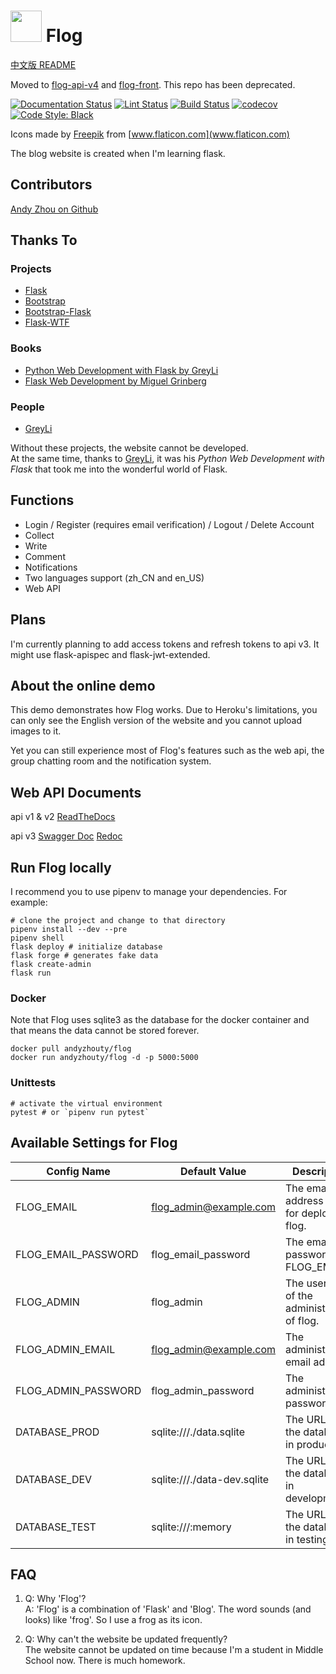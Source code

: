 # <img src="https://i.loli.net/2021/10/17/JapyT37XknzoHQS.png" width="50px"> Flog
[中文版 README](./README_zh.md)

Moved to [flog-api-v4](https://github.com/helloflask/flog-api-v4) and [flog-front](https://github.com/helloflask/flog-front).
This repo has been deprecated.

[![Documentation Status](https://img.shields.io/readthedocs/flog?logo=Read%20The%20Docs)](https://flog.readthedocs.io/en/latest/?badge=latest)
[![Lint Status](https://github.com/z-t-y/Flog/actions/workflows/lint.yml/badge.svg)](https://github.com/z-t-y/Flog/actions)
[![Build Status](https://github.com/z-t-y/Flog/actions/workflows/ci.yml/badge.svg)](https://github.com/z-t-y/Flog/actions)
[![codecov](https://codecov.io/gh/z-t-y/Flog/branch/master/graph/badge.svg?token=FZ46GGQIZ7)](https://codecov.io/gh/z-t-y/Flog)
[![Code Style: Black](https://img.shields.io/badge/code%20style-black-black)](https://github.com/psf/black)

Icons made by
[Freepik]("https://www.flaticon.com/authors/freepik") from
[www.flaticon.com](www.flaticon.com)

The blog website is created when I'm learning flask.

## Contributors

[Andy Zhou on Github](https://github.com/z-t-y "ZTY")

## Thanks To

### Projects

- [Flask](https://github.com/pallets/flask)
- [Bootstrap](https://github.com/twbs/bootstrap)
- [Bootstrap-Flask](https://github.com/greyli/bootstrap-flask)
- [Flask-WTF](https://github.com/lepture/flask-wtf)

### Books

- [Python Web Development with Flask by GreyLi](https://helloflask.com)  
- [Flask Web Development by Miguel Grinberg](https://www.oreilly.com/library/view/flask-web-development/9781491991725/)

### People

- [GreyLi](https://greyli.com)

Without these projects, the website cannot be developed.  
At the same time, thanks to [GreyLi](https://greyli.com), it was his _Python Web Development with Flask_
that took me into the wonderful world of Flask.

## Functions

- Login / Register (requires email verification) / Logout / Delete Account
- Collect  
- Write  
- Comment  
- Notifications
- Two languages support (zh_CN and en_US)  
- Web API

## Plans

I'm currently planning to add access tokens and refresh tokens to api v3.
It might use flask-apispec and flask-jwt-extended.

## About the online demo

This demo demonstrates how Flog works. Due to Heroku's limitations,
you can only see the English version of the website and you cannot upload images to it.

Yet you can still experience most of Flog's features such as the web api, the group chatting room and the notification system.

## Web API Documents

api v1 & v2
[ReadTheDocs](https://flog.readthedocs.io/en/latest/)

api v3
[Swagger Doc](https://flog-web.herokuapp.com/docs)
[Redoc](https://flog-web.herokuapp.com/redoc)

## Run Flog locally

I recommend you to use pipenv to manage your dependencies. For example:

```shell
# clone the project and change to that directory
pipenv install --dev --pre
pipenv shell
flask deploy # initialize database
flask forge # generates fake data
flask create-admin
flask run
```

### Docker

Note that Flog uses sqlite3 as the database for the docker container and that means
the data cannot be stored forever.

```shell
docker pull andyzhouty/flog
docker run andyzhouty/flog -d -p 5000:5000
```

### Unittests

```shell
# activate the virtual environment
pytest # or `pipenv run pytest`
```

## Available Settings for Flog

| Config Name         | Default Value               | Description                                |
| ------------------- | --------------------------- | ------------------------------------------ |
| FLOG_EMAIL          | flog_admin@example.com      | The email address used for deploying flog. |
| FLOG_EMAIL_PASSWORD | flog_email_password         | The email password for FLOG_EMAIL          |
| FLOG_ADMIN          | flog_admin                  | The username of the administrator of flog. |
| FLOG_ADMIN_EMAIL    | flog_admin@example.com      | The administrator's email address.         |
| FLOG_ADMIN_PASSWORD | flog_admin_password         | The administrator's password.              |
| DATABASE_PROD       | sqlite:///./data.sqlite     | The URL of the database in production.     |
| DATABASE_DEV        | sqlite:///./data-dev.sqlite | The URL of the database in development.    |
| DATABASE_TEST       | sqlite:///:memory           | The URL of the database in testing.        |

## FAQ

1. Q: Why 'Flog'?  
A: 'Flog' is a combination of 'Flask' and 'Blog'. The word sounds (and looks) like 'frog'. So I use a frog as its icon.

2. Q: Why can't the website be updated frequently?  
The website cannot be updated on time because I'm a student in Middle School now. There is much homework.
